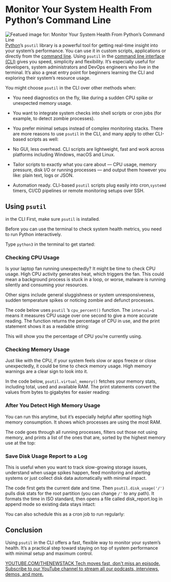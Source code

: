 # Monitor Your System Health From Python’s Command Line
![Featued image for: Monitor Your System Health From Python’s Command Line](https://cdn.thenewstack.io/media/2025/06/ca124f6f-ahmed-nvkeryvt3ck-unsplash-1-1024x683.jpg)
[Python](https://thenewstack.io/python/)’s `psutil`
library is a powerful tool for getting real-time insight into your system’s performance. You can use it in custom scripts, applications or directly from the [command line](https://thenewstack.io/tns-linux-sb00-3-understand-the-linux-command-line/).
Using `psutil`
in the [command line interface (CLI)](https://thenewstack.io/guis-cli-apis-learn-basic-terms-of-infrastructure-as-code/) gives you speed, simplicity and flexibility. It’s especially useful for developers, system administrators and DevOps engineers who live in the terminal. It’s also a great entry point for beginners learning the CLI and exploring their system’s resource usage.

You might choose `psutil`
in the CLI over other methods when:

- You need diagnostics on the fly, like during a sudden CPU spike or unexpected memory usage.
- You want to integrate system checks into shell scripts or cron jobs (for example, to detect zombie processes).
- You prefer minimal setups instead of complex monitoring stacks.
There are more reasons to use `psutil`
in the CLI, and many apply to other CLI-based scripts as well:

- No GUI, less overhead. CLI scripts are lightweight, fast and work across platforms including Windows, macOS and Linux.
- Tailor scripts to exactly what you care about — CPU usage, memory pressure, disk I/O or running processes — and output them however you like: plain text, logs or JSON.
- Automation ready. CLI-based
`psutil`
scripts plug easily into cron,`systemd`
timers, CI/CD pipelines or remote monitoring setups over SSH.
## Using `psutil`
in the CLI
First, make sure `psutil`
is installed.

Before you can use the terminal to check system health metrics, you need to run Python interactively.

Type `python3`
in the terminal to get started:

### Checking CPU Usage
Is your laptop fan running unexpectedly? It might be time to check CPU usage. High CPU activity generates heat, which triggers the fan. This could mean a background process is stuck in a loop, or worse, malware is running silently and consuming your resources.

Other signs include general sluggishness or system unresponsiveness, sudden temperature spikes or noticing zombie and defunct processes.

The code below uses `psutil`
’s `cpu_percent()`
function. The `interval=1`
means it measures CPU usage over one second to give a more accurate reading. The function returns the percentage of CPU in use, and the print statement shows it as a readable string:

This will show you the percentage of CPU you’re currently using.

### Checking Memory Usage
Just like with the CPU, if your system feels slow or apps freeze or close unexpectedly, it could be time to check memory usage. High memory warnings are a clear sign to look into it.

In the code below, `psutil.virtual_memory()`
fetches your memory stats, including total, used and available RAM. The print statements convert the values from bytes to gigabytes for easier reading:

### After You Detect High Memory Usage
You can run this anytime, but it’s especially helpful after spotting high memory consumption. It shows which processes are using the most RAM.

The code goes through all running processes, filters out those not using memory, and prints a list of the ones that are, sorted by the highest memory use at the top:

### Save Disk Usage Report to a Log
This is useful when you want to track slow-growing storage issues, understand when usage spikes happen, feed monitoring and alerting systems or just collect disk data automatically with minimal impact.

The code first gets the current date and time. Then `psutil.disk_usage('/')`
pulls disk stats for the root partition (you can change `/'`
to any path). It formats the time in ISO standard, then opens a file called disk_report.log in append mode so existing data stays intact:

You can also schedule this as a cron job to run regularly:

## Conclusion
Using `psutil`
in the CLI offers a fast, flexible way to monitor your system’s health. It’s a practical step toward staying on top of system performance with minimal setup and maximum control.

[
YOUTUBE.COM/THENEWSTACK
Tech moves fast, don't miss an episode. Subscribe to our YouTube
channel to stream all our podcasts, interviews, demos, and more.
](https://youtube.com/thenewstack?sub_confirmation=1)